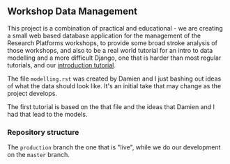 ## Workshop Data Management

This project is a combination of practical and educational - we are creating a
small web based database application for the management of the Research 
Platforms workshops, to provide some broad stroke analysis of those workshops,
and also to be a real world tutorial for an intro to data modelling and a more
difficult Django, one that is harder than most regular tutorials, and our 
[introduction tutorial](https://github.com/datakid/django-tutorial).

The file `modelling.rst` was created by Damien and I just bashing out ideas of 
what the data should look like. It's an initial take that may change as the
project develops.

The first tutorial is based on the that file and the ideas that Damien and I
had that lead to the models.

### Repository structure

The `production` branch the one that is "live", while we do our development
on the `master` branch.
